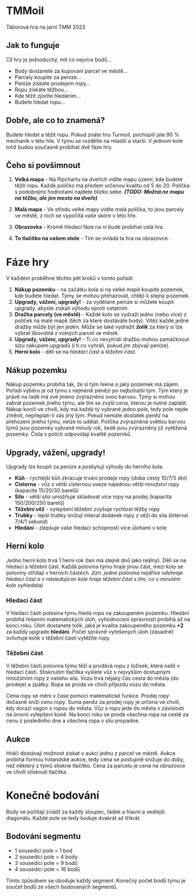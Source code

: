 # TMMoil
Táborová hra na jarní TMM 2023
## Jak to funguje
Cíl hry je jednoduchý, mít co nejvíce bodů...

- Body dostanete za kupovaní parcel ve městě...
- Parcely koupíte za peníze...
- Peníze získáte prodejem ropy...
- Ropu získáte těžbou...
- Kde těžit zjistíte hledáním...
- Budete hledat ropu...

## Dobře, ale co to znamená?
Budete hledat a těžit ropu. Pokud znáte hru Turmoil, pochopili jste 90 % mechanik v této hře. V týmu se rozdělte na mladší a starší. V jednom kole totiž budou současně probíhat dvě fáze hry.

## Čeho si povšimnout
1. **Velká mapa** - Na flipchartu na dveřích vidíte mapu území, kde budete těžit ropu. Každé políčko má předem určenou kvalitu od 5 do 20. Políčka s podobnými hodnotami najdete blízko sebe. ***(TODO: Možná ne mapu na těžbu, ale jen mesto na dveře)***

2.  **Malá mapa** - Ve středu velké mapy vidíte malá políčka, to jsou parcely ve městě, z nich se vypočítá vaše skóre v této hře.
3.  **Obrazovka** - Kromě hledací fáze na ní bude probíhat celá hra.
4.  **To tlačítko na vašem stole** - Tím se ovládá ta hra na obrazovce.

# Fáze hry

V každém proběhne těchto pět kroků v tomto pořadí:
1. **Nákup pozemku** - na začátku kola si na velké mapě koupíte pozemek, kde budete hledat. Týmy se mohou přehazovat, chtějí-li stejný pozemek.
2. **Upgrady, vážení, upgrady!** - za vydělané peníze si můžete koupit upgrady, abyste získali výhodu oproti ostatním.
3. **Dražba parcely (ve městě)** - Každé kolo se vydraží jedno (nebo více) z políček na malé mapě (těch za které dostáváte body). Vítěz každé jedné dražby může být jen jeden. Může se také vydražit ***žolík*** za který si lze vybrat libovolná z volných parcel ve městě.
4. **Upgrady, vážení, upgrady!** - Ti co nevyhráli dražbu mohou zamáčknout slzu nákupem upgradů (i ti co vyhráli, pokud jim zbývají peníze).
5. **Herní kolo** - dělí se na *hledací část* a *těžební část*.

## Nákup pozemku
Nákup pozemku probíhá tak, že si tým řekne o jaký pozemek má zájem. Pořadí výběru je od týmu s nejméně penězi po nejbohatší tým. Tým který je právě na řadě má své jméno zvýrazněno svou barvou. Týmy si mohou zabrat pozemek jiného týmu, ale tím se zvýší cena, kterou je nutné zaplatit. Nákup končí ve chvíli, kdy má každý tý vybrané jedno pole, tedy pole nejde změnit, nepřeplatí-li vás jiný tým. Pokud nemáte dostatek peněz na přehození jiného týmu, nelze to udělat. Políčka zvýrazněná světlou barvou týmů jsou pozemky vybrané minulý rok, šedě jsou zvýrazněny již vytěžená pozemky. Čísla v polích odpovídají kvalitě pozemků. 


## Upgrady, vážení, upgrady!
Upgrady lze koupit za peníze a poskytují výhody do herního kola.
- **Kůň** - rychlejší kůň zkracuje trvání prodeje ropy (doba cesty 10/7/5 dní)
- **Cisterna** - vůz s větší cisternou uveze najednou větší množství ropy (kapacita 15/20/30 barelů)
- **Silo** -  větší silo umožňuje skladovat více ropy na prodej (kapacita 150/200/250 barelů)
- **Těžební věž** - vylepšení těžební zvyšuje rychlost těžby ropy
- **Trubky** - lepší trubky snižují inteval dodávek ropy z věží do sila (interval 7/4/1 sekund)
- **Hledání** - zlepšuje vaše hledací schopnosti více úlohami v kole
## Herní kolo
Jedno herní kolo trvá 1 herní rok (ten má stejně dnů jako reálný). Dělí se na hledací a těžební část. Každá polovina týmu hraje jinou část, mezi koly se poloviny střídají v herních částech. *(tzn. jedna polovina nejdříve odehraje hledací část a v následujícím kole hraje těžební část s tím, co v minulém kole vyhledala)* 

### Hledací část
V hledací části polovina týmu hledá ropu na zakoupeném pozemku. Hledání probíhá řešením matematických úloh, vyhodnocení správnosti probíhá až na konci roku. Úloh dostanete tolik, jaká je kvalita zakoupeného pozemku **+2** za každý upgrade **hledání**. Počet správně vyřešených úloh (zásadně) ovlivňuje kolik v těžební části vytěžíte ropy.
### Těžební část
V těžební části polovina týmu těží a prodává ropu z ložisek, která našli v hledací části. Stisknutím tlačítka vyšlete vůz s nejvyšším dostupným množstvím ropy z vašeho sila. Vozu trvá nějaký čás cesta do města (do prodeje) a zpátky. Ropa se prodá ve chvíli příjezdu vozu do města.

Cena ropy se mění v čase pomocí matematické funkce. Prodej ropy dočasně sníží cenu ropy. Suma peněz za prodej ropy je určena ve chvíli, kdy dorazí vagon s ropou do města. Vůz s ropu jede do města v závislosti na úrovni vylepšení koně. Na konci roku se prodá všechna ropa na cestě za cenu z posledního dne a všechna ropa v silu propadne.
## Aukce
Hráči dostávají možnost získat v aukci jednu z parcel ve městě. Aukce probíhá formou holandské aukce, tedy cena se postupně snižuje do doby, než některý z týmů stiskne tlačítko. Cena za parcelu je cena na obrazovce ve chvíli stisknutí tlačítka.

# Konečné bodování
Body se počítají zvlášť za každý sloupec, řádek a hlavní a vedlejší diagonálu. Každé pole se tedy boduje dvakrát až třikrát. 

## Bodování segmentu

- 1 sousedící pole = 1 bod
- 2 sousedící pole = 4 body
- 3 sousedící pole = 9 bodů
- 4 sousedící pole = 16 bodů

Tímto způsobem se oboduje každý segment. Konečný počet bodů týmu je součet bodů ze všech bodovaných segmentů.
